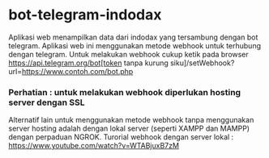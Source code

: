 # bot-telegram-indodax
Aplikasi web menampilkan data dari indodax yang tersambung dengan bot telegram.
Aplikasi web ini menggunakan metode webhook untuk terhubung dengan telegram.
Untuk melakukan webhook cukup ketik pada browser 
https://api.telegram.org/bot[token tanpa kurung siku]/setWebhook?url=https://www.contoh.com/bot.php

### Perhatian : untuk melakukan webhook diperlukan hosting server dengan SSL

Alternatif lain untuk menggunakan metode webhook tanpa menggunakan server hosting adalah dengan lokal server (seperti XAMPP dan MAMPP) dengan perpaduan NGROK. Turorial webhook dengan server lokal : 
https://www.youtube.com/watch?v=WTABjuxB7zM
